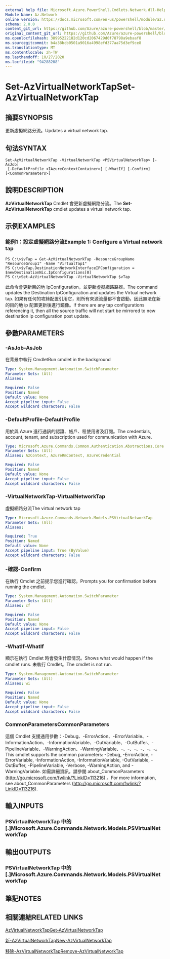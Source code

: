 ```yaml
---
external help file: Microsoft.Azure.PowerShell.Cmdlets.Network.dll-Help.xml
Module Name: Az.Network
online version: https://docs.microsoft.com/en-us/powershell/module/az.network/set-azvirtualnetworktap
schema: 2.0.0
content_git_url: https://github.com/Azure/azure-powershell/blob/master/src/Network/Network/help/Set-AzVirtualNetworkTap.md
original_content_git_url: https://github.com/Azure/azure-powershell/blob/master/src/Network/Network/help/Set-AzVirtualNetworkTap.md
ms.openlocfilehash: 38995222182d120cd2067429d0f78798a9ebaaf8
ms.sourcegitcommit: b4a38bcb0501a9016a4998efd377aa75d3ef9ce8
ms.translationtype: MT
ms.contentlocale: zh-TW
ms.lasthandoff: 10/27/2020
ms.locfileid: "94288208"
---
```

# <span data-ttu-id="bbcbf-101">Set-AzVirtualNetworkTap</span><span class="sxs-lookup"><span data-stu-id="bbcbf-101">Set-AzVirtualNetworkTap</span></span>

## <span data-ttu-id="bbcbf-102">摘要</span><span class="sxs-lookup"><span data-stu-id="bbcbf-102">SYNOPSIS</span></span>
<span data-ttu-id="bbcbf-103">更新虛擬網路分流。</span><span class="sxs-lookup"><span data-stu-id="bbcbf-103">Updates a virtual network tap.</span></span>

## <span data-ttu-id="bbcbf-104">句法</span><span class="sxs-lookup"><span data-stu-id="bbcbf-104">SYNTAX</span></span>

```
Set-AzVirtualNetworkTap -VirtualNetworkTap <PSVirtualNetworkTap> [-AsJob]
 [-DefaultProfile <IAzureContextContainer>] [-WhatIf] [-Confirm] [<CommonParameters>]
```

## <span data-ttu-id="bbcbf-105">說明</span><span class="sxs-lookup"><span data-stu-id="bbcbf-105">DESCRIPTION</span></span>
<span data-ttu-id="bbcbf-106">**AzVirtualNetworkTap** Cmdlet 會更新虛擬網路分流。</span><span class="sxs-lookup"><span data-stu-id="bbcbf-106">The **Set-AzVirtualNetworkTap** cmdlet updates a virtual network tap.</span></span>

## <span data-ttu-id="bbcbf-107">示例</span><span class="sxs-lookup"><span data-stu-id="bbcbf-107">EXAMPLES</span></span>

### <span data-ttu-id="bbcbf-108">範例1：設定虛擬網路分流</span><span class="sxs-lookup"><span data-stu-id="bbcbf-108">Example 1: Configure a Virtual network tap</span></span>
```
PS C:\>$vTap = Get-AzVirtualNetworkTap -ResourceGroupName "ResourceGroup1" -Name "VirtualTap1"
PS C:\>$vTap.DestinationNetworkInterfaceIPConfiguration = $newDestinationNic.IpConfigurations[0]
PS C:\>Set-AzVirtualNetworkTap -VirtualNetworkTap $vTap
```

<span data-ttu-id="bbcbf-109">此命令會更新目的地 IpConfiguration，並更新虛擬網路路器。</span><span class="sxs-lookup"><span data-stu-id="bbcbf-109">The command updates the Destination IpConfiguration and updates the Virtual network tap.</span></span>
<span data-ttu-id="bbcbf-110">如果有任何的攻絲配置引用它，則所有來源流量都不會啟動，因此無法在新的目的地 ip 配置更新後進行鏡像。</span><span class="sxs-lookup"><span data-stu-id="bbcbf-110">If there are any tap configurations referencing it, then all the source traffic will not start be mirrored to new destination ip configuration post update.</span></span>

## <span data-ttu-id="bbcbf-111">參數</span><span class="sxs-lookup"><span data-stu-id="bbcbf-111">PARAMETERS</span></span>

### <span data-ttu-id="bbcbf-112">-AsJob</span><span class="sxs-lookup"><span data-stu-id="bbcbf-112">-AsJob</span></span>
<span data-ttu-id="bbcbf-113">在背景中執行 Cmdlet</span><span class="sxs-lookup"><span data-stu-id="bbcbf-113">Run cmdlet in the background</span></span>

```yaml
Type: System.Management.Automation.SwitchParameter
Parameter Sets: (All)
Aliases:

Required: False
Position: Named
Default value: None
Accept pipeline input: False
Accept wildcard characters: False
```

### <span data-ttu-id="bbcbf-114">-DefaultProfile</span><span class="sxs-lookup"><span data-stu-id="bbcbf-114">-DefaultProfile</span></span>
<span data-ttu-id="bbcbf-115">用於與 Azure 進行通訊的認證、帳戶、租使用者及訂閱。</span><span class="sxs-lookup"><span data-stu-id="bbcbf-115">The credentials, account, tenant, and subscription used for communication with Azure.</span></span>

```yaml
Type: Microsoft.Azure.Commands.Common.Authentication.Abstractions.Core.IAzureContextContainer
Parameter Sets: (All)
Aliases: AzContext, AzureRmContext, AzureCredential

Required: False
Position: Named
Default value: None
Accept pipeline input: False
Accept wildcard characters: False
```

### <span data-ttu-id="bbcbf-116">-VirtualNetworkTap</span><span class="sxs-lookup"><span data-stu-id="bbcbf-116">-VirtualNetworkTap</span></span>
<span data-ttu-id="bbcbf-117">虛擬網路分流</span><span class="sxs-lookup"><span data-stu-id="bbcbf-117">The virtual network tap</span></span>

```yaml
Type: Microsoft.Azure.Commands.Network.Models.PSVirtualNetworkTap
Parameter Sets: (All)
Aliases:

Required: True
Position: Named
Default value: None
Accept pipeline input: True (ByValue)
Accept wildcard characters: False
```

### <span data-ttu-id="bbcbf-118">-確認</span><span class="sxs-lookup"><span data-stu-id="bbcbf-118">-Confirm</span></span>
<span data-ttu-id="bbcbf-119">在執行 Cmdlet 之前提示您進行確認。</span><span class="sxs-lookup"><span data-stu-id="bbcbf-119">Prompts you for confirmation before running the cmdlet.</span></span>

```yaml
Type: System.Management.Automation.SwitchParameter
Parameter Sets: (All)
Aliases: cf

Required: False
Position: Named
Default value: None
Accept pipeline input: False
Accept wildcard characters: False
```

### <span data-ttu-id="bbcbf-120">-WhatIf</span><span class="sxs-lookup"><span data-stu-id="bbcbf-120">-WhatIf</span></span>
<span data-ttu-id="bbcbf-121">顯示在執行 Cmdlet 時會發生什麼情況。</span><span class="sxs-lookup"><span data-stu-id="bbcbf-121">Shows what would happen if the cmdlet runs.</span></span>
<span data-ttu-id="bbcbf-122">未執行 Cmdlet。</span><span class="sxs-lookup"><span data-stu-id="bbcbf-122">The cmdlet is not run.</span></span>

```yaml
Type: System.Management.Automation.SwitchParameter
Parameter Sets: (All)
Aliases: wi

Required: False
Position: Named
Default value: None
Accept pipeline input: False
Accept wildcard characters: False
```

### <span data-ttu-id="bbcbf-123">CommonParameters</span><span class="sxs-lookup"><span data-stu-id="bbcbf-123">CommonParameters</span></span>
<span data-ttu-id="bbcbf-124">這個 Cmdlet 支援通用參數：-Debug、-ErrorAction、-ErrorVariable、-InformationAction、-InformationVariable、-OutVariable、-OutBuffer、-PipelineVariable、-WarningAction、-WarningVariable、-、-、-、-、-、-。</span><span class="sxs-lookup"><span data-stu-id="bbcbf-124">This cmdlet supports the common parameters: -Debug, -ErrorAction, -ErrorVariable, -InformationAction, -InformationVariable, -OutVariable, -OutBuffer, -PipelineVariable, -Verbose, -WarningAction, and -WarningVariable.</span></span> <span data-ttu-id="bbcbf-125">如需詳細資訊，請參閱 about_CommonParameters (http://go.microsoft.com/fwlink/?LinkID=113216) 。</span><span class="sxs-lookup"><span data-stu-id="bbcbf-125">For more information, see about_CommonParameters (http://go.microsoft.com/fwlink/?LinkID=113216).</span></span>

## <span data-ttu-id="bbcbf-126">輸入</span><span class="sxs-lookup"><span data-stu-id="bbcbf-126">INPUTS</span></span>

### <span data-ttu-id="bbcbf-127">PSVirtualNetworkTap 中的 [.]</span><span class="sxs-lookup"><span data-stu-id="bbcbf-127">Microsoft.Azure.Commands.Network.Models.PSVirtualNetworkTap</span></span>

## <span data-ttu-id="bbcbf-128">輸出</span><span class="sxs-lookup"><span data-stu-id="bbcbf-128">OUTPUTS</span></span>

### <span data-ttu-id="bbcbf-129">PSVirtualNetworkTap 中的 [.]</span><span class="sxs-lookup"><span data-stu-id="bbcbf-129">Microsoft.Azure.Commands.Network.Models.PSVirtualNetworkTap</span></span>

## <span data-ttu-id="bbcbf-130">筆記</span><span class="sxs-lookup"><span data-stu-id="bbcbf-130">NOTES</span></span>

## <span data-ttu-id="bbcbf-131">相關連結</span><span class="sxs-lookup"><span data-stu-id="bbcbf-131">RELATED LINKS</span></span>

[<span data-ttu-id="bbcbf-132">AzVirtualNetworkTap</span><span class="sxs-lookup"><span data-stu-id="bbcbf-132">Get-AzVirtualNetworkTap</span></span>](./Get-AzVirtualNetworkTap.md)

[<span data-ttu-id="bbcbf-133">新-AzVirtualNetworkTap</span><span class="sxs-lookup"><span data-stu-id="bbcbf-133">New-AzVirtualNetworkTap</span></span>](./New-AzVirtualNetworkTap.md)

[<span data-ttu-id="bbcbf-134">移除-AzVirtualNetworkTap</span><span class="sxs-lookup"><span data-stu-id="bbcbf-134">Remove-AzVirtualNetworkTap</span></span>](./Remove-AzVirtualNetworkTap.md)
